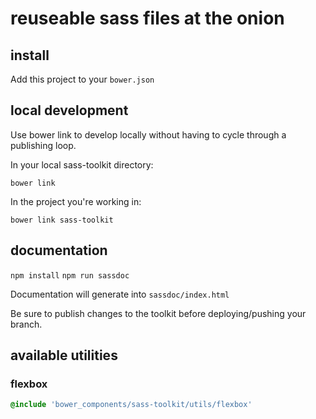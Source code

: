# reuseable sass files at the onion

## install

Add this project to your `bower.json`

## local development

Use bower link to develop locally without having to cycle through a
publishing loop.

In your local sass-toolkit directory:
```
bower link
```

In the project you're working in:
```
bower link sass-toolkit
```

## documentation

`npm install`
`npm run sassdoc`

Documentation will generate into `sassdoc/index.html`

Be sure to publish changes to the toolkit before deploying/pushing your
branch.

## available utilities

### flexbox

```sass
@include 'bower_components/sass-toolkit/utils/flexbox'
```
